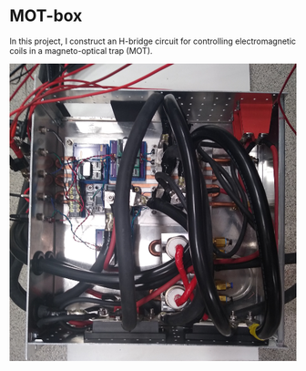 # MOT-box

In this project, I construct an H-bridge circuit for controlling electromagnetic coils in a magneto-optical trap (MOT).

![MOT box](Images/MOT-box.jpg)
